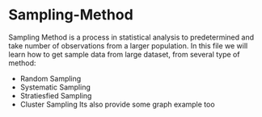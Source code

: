 # Sampling-Method
Sampling Method is a process in statistical analysis to predetermined and take number of observations from a larger population.
In this file we will learn how to get sample data from large dataset, from several type of method:
- Random Sampling 
- Systematic Sampling
- Stratiesfied Sampling
- Cluster Sampling
Its also provide some graph example too
